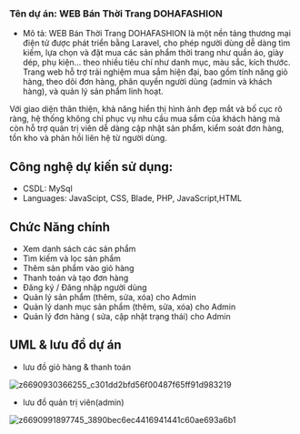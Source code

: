 
### Tên dự án: WEB Bán Thời Trang DOHAFASHION
- Mô tả: WEB Bán Thời Trang DOHAFASHION là một nền tảng thương mại điện tử được phát triển bằng Laravel, cho phép người dùng dễ dàng tìm kiếm, lựa chọn và đặt mua các sản phẩm thời trang như quần áo, giày dép, phụ kiện… theo nhiều tiêu chí như danh mục, màu sắc, kích thước. Trang web hỗ trợ trải nghiệm mua sắm hiện đại, bao gồm tính năng giỏ hàng, theo dõi đơn hàng, phân quyền người dùng (admin và khách hàng), và quản lý sản phẩm linh hoạt.

Với giao diện thân thiện, khả năng hiển thị hình ảnh đẹp mắt và bố cục rõ ràng, hệ thống không chỉ phục vụ nhu cầu mua sắm của khách hàng mà còn hỗ trợ quản trị viên dễ dàng cập nhật sản phẩm, kiểm soát đơn hàng, tồn kho và phản hồi liên hệ từ người dùng.
## Công nghệ dự kiến sử dụng:
- CSDL: MySql
- Languages: JavaScipt, CSS, Blade, PHP, JavaScript,HTML
## Chức Năng chính
- Xem danh sách các sản phẩm
- Tìm kiếm và lọc sản phẩm
- Thêm sản phẩm vào giỏ hàng
- Thanh toán và tạo đơn hàng
- Đăng ký / Đăng nhập người dùng
- Quản lý sản phẩm (thêm, sửa, xóa) cho Admin
- Quản lý danh mục sản phẩm (thêm, sửa, xóa) cho Admin
- Quản lý đơn hàng ( sửa, cập nhật trạng thái) cho Admin
## UML & lưu đồ dự án
- lưu đồ giỏ hàng & thanh toán
  
![z6690930366255_c301dd2bfd56f00487f65ff91d983219](https://github.com/user-attachments/assets/b1fa4125-e771-42e0-9360-f5db3f83da05)
- lưu đồ quản trị viên(admin)

![z6690991897745_3890bec6ec4416941441c60ae693a6b1](https://github.com/user-attachments/assets/83c91ebe-a079-44ca-827a-6710426c6c76)


